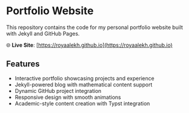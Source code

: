 # Portfolio Website

This repository contains the code for my personal portfolio website built with Jekyll and GitHub Pages.

🌐 **Live Site**: [https://royaalekh.github.io](https://royaalekh.github.io)

## Features

- Interactive portfolio showcasing projects and experience
- Jekyll-powered blog with mathematical content support
- Dynamic GitHub project integration
- Responsive design with smooth animations
- Academic-style content creation with Typst integration

